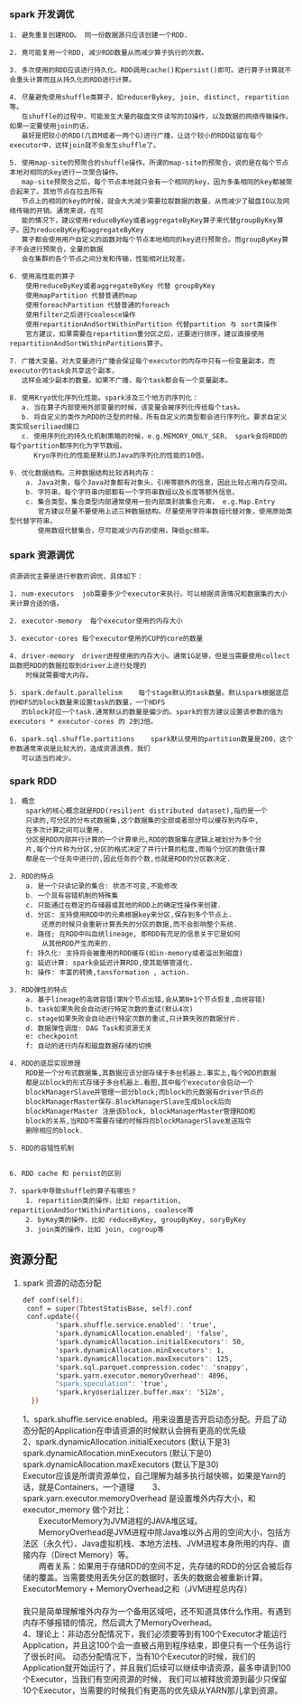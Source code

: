 ### spark 开发调优
    1. 避免重复创建RDD。 同一份数据源只应该创建一个RDD.
    
    2. 竟可能复用一个RDD, 减少RDD数量从而减少算子执行的次数。
    
    3. 多次使用的RDD应该进行持久化。RDD调用cache()和persist()即可。进行算子计算就不会重头计算而且从持久化的RDD进行计算。
    
    4. 尽量避免使用shuffle类算子，如reducerBykey, join, distinct, repartition等。
       在shuffle的过程中，可能发生大量的磁盘文件读写的IO操作，以及数据的网络传输操作。如果一定要使用join的话，
       最好是把较小的RDD(几百M或者一两个G)进行广播，让这个较小的RDD驻留在每个executor中，这样join就不会发生shuffle了。
    
    5. 使用map-site的预聚合的shuffle操作。所谓的map-site的预聚合，说的是在每个节点本地对相同的key进行一次聚合操作。
       map-site预聚合之后，每个节点本地就只会有一个相同的key，因为多条相同的key都被聚合起来了。其他节点在拉去所有
       节点上的相同的key的时候，就会大大减少需要拉取数据的数量，从而减少了磁盘IO以及网络传输的开销。通常来说，在可
       能的情况下，建议使用reduceByKey或者aggregateByKey算子来代替groupByKey算子。因为reduceByKey和aggregateByKey
       算子都会使用用户自定义的函数对每个节点本地相同的key进行预聚合。而groupByKey算子不会进行预聚合，全量的数据
       会在集群的各个节点之间分发和传输，性能相对比较差。
       
    6. 使用高性能的算子
        使用reduceByKey或者aggregateByKey 代替 groupByKey
        使用mapPartition 代替普通的map
        使用foreachPartition 代替普通的foreach
        使用filter之后进行coalesce操作
        使用repartitionAndSortWithinPartition 代替partition 与 sort类操作
        官方建议，如果需要在repartition重分区之后，还要进行排序，建议直接使用repartitionAndSortWithinPartitions算子。
        
    7. 广播大变量。对大变量进行广播会保证每个executor的内存中只有一份变量副本，而executor的task会共享这个副本，
       这样会减少副本的数量。如果不广播，每个task都会有一个变量副本。
       
    8. 使用Kryo优化序列化性能。spark涉及三个地方的序列化：
       a. 当在算子内部使用外部变量的时候，该变量会被序列化传给每个task。
       b. 将自定义的类作为RDD的泛型的时候，所有自定义的类型都会进行序列化。要求自定义类实现seriliaed接口
       c. 使用序列化的持久化机制策略的时候，e.g.MEMORY_ONLY_SER， spark会将RDD的每个partition都序列化为字节数组。
          Kryo序列化的性能是默认的Java的序列化的性能的10倍。
          
    9. 优化数据结构。三种数据结构比较消耗内存：
        a. Java对象，每个Java对象都有对象头，引用等额外的信息，因此比较占用内存空间。
        b. 字符串，每个字符串内部都有一个字符串数组以及长度等额外信息。
        c. 集合类型。集合类型内部通常使用一些内部类封装集合元素， e.g.Map.Entry
           官方建议尽量不要使用上述三种数据结构。尽量使用字符串数组代替对象，使用原始类型代替字符串，
           使用数组代替集合，尽可能减少内存的使用，降低gc频率。
           
### spark 资源调优  
    资源调优主要是进行参数的调优，具体如下：
    
    1. num-executors  job需要多少个executor来执行。可以根据资源情况和数据集的大小来计算合适的值。
    
    2. executor-memory  每个executor使用的内存大小
    
    3. executor-cores 每个executor使用的CUP的core的数量
    
    4. driver-memory  driver进程使用的内存大小。通常1G足够，但是当需要使用collect函数把RDD的数据拉取到driver上进行处理的
        时候就需要增大内存。
        
    5. spark.default.parallelism    每个stage默认的task数量。默认spark根据底层的HDFS的block数量来设置task的数量，一个HDFS
       的block对应一个task.通常默认的数量是偏少的。spark的官方建议设置该参数的值为executors * executor-cores 的 2到3倍。
      
    6. spark.sql.shuffle.partitions    spark默认使用的partition数量是200，这个参数通常来说是比较大的，造成资源浪费，我们
       可以适当的减少。
       
       
### spark RDD
    1. 概念  
        spark的核心概念就是RDD(resilient distributed dataset),指的是一个
        只读的,可分区的分布式数据集,这个数据集的全部或者部分可以缓存到内存中,
        在多次计算之间可以重用.  
        分区是RDD内部并行计算的一个计算单元,RDD的数据集在逻辑上被划分为多个分
        片,每个分片称为分区,分区的格式决定了并行计算的粒度,而每个分区的数值计算
        都是在一个任务中进行的,因此任务的个数,也就是RDD的分区数决定. 
  
    2. RDD的特点
        a. 是一个只读记录的集合: 状态不可变,不能修改  
        b. 一个具有容错机制的特殊集  
        c. 只能通过在稳定的存储器或其他的RDD上的确定性操作来创建.
        d. 分区: 支持使用RDD中的元素根据key来分区,保存到多个节点上.
            还原的时候只会重新计算丢失的分区的数据,而不会影响整个系统.  
        e. 路径; 在RDD中叫血统lineage, 即RDD有充足的信息关于它是如何
            从其他RDD产生而来的.
        f: 持久化: 支持将会被重用的RDD缓存(如in-memory或者溢出到磁盘)
        g: 延迟计算: spark会延迟计算RDD,使其能够管道化.
        h: 操作: 丰富的转换,tansformation , action.
        
    3. RDD弹性的特点
        a. 基于lineage的高效容错(第N个节点出错,会从第N+1个节点恢复,血统容错)
        b. task如果失败会自动进行特定次数的重试(默认4次)
        c. stage如果失败会自动进行特定次数的重试,只计算失败的数据分片.
        d. 数据弹性调度: DAG Task和资源无关
        e: checkpoint
        f: 自动的进行内存和磁盘数据存储的切换
        
    4. RDD的底层实现原理
        RDD是一个分布式数据集,其数据应该分部存储于多台机器上.事实上,每个RDD的数据
        都是以block的形式存储于多台机器上.看图,其中每个executor会启动一个
        blockManagerSlave并管理一部分block;而block的元数据有driver节点的
        blockManagerMaster保存.BlockManagerSlave生成block后向
        blockManagerMaster 注册该block, blockManagerMaster管理RDD和
        block的关系,当RDD不需要存储的时候将向blockManagerSlave发送指令
        删除相应的block.
    
    5. RDD的容错性机制
        
    
    6. RDD cache 和 persist的区别
        
    7. spark中导致shuffle的算子有哪些？
        1. repartition类的操作，比如 repartition, repartitionAndSortWithinPartitions, coalesce等
        2. byKey类的操作，比如 reduceByKey, groupByKey, soryByKey
        3. join类的操作，比如 join, cogroup等
    
 ## 资源分配
       
1. spark 资源的动态分配
    ```abc
    def conf(self):
     conf = super(TbtestStatisBase, self).conf
     conf.update({
            'spark.shuffle.service.enabled': 'true',
            'spark.dynamicAllocation.enabled': 'false',
            'spark.dynamicAllocation.initialExecutors': 50,
            'spark.dynamicAllocation.minExecutors': 1,
            'spark.dynamicAllocation.maxExecutors': 125,
            'spark.sql.parquet.compression.codec': 'snappy',
            'spark.yarn.executor.memoryOverhead': 4096,
            "spark.speculation": 'true',
            'spark.kryoserializer.buffer.max': '512m',
      })
     ```
    1、spark.shuffle.service.enabled。用来设置是否开启动态分配。开启了动态分配的Application在申请资源的时候默认会拥有更高的优先级  
    2、spark.dynamicAllocation.initialExecutors (默认下是3)  
    spark.dynamicAllocation.minExecutors (默认下是0)  
    spark.dynamicAllocation.maxExecutors (默认下是30)  
    Executor应该是所谓资源单位，自己理解为越多执行越快嘛，如果是Yarn的话，就是Containers，一个道理　　
    3、spark.yarn.executor.memoryOverhead 是设置堆外内存大小，和 executor_memory 做个对比：  
　　ExecutorMemory为JVM进程的JAVA堆区域。  
　　MemoryOverhead是JVM进程中除Java堆以外占用的空间大小，包括方法区（永久代）、Java虚拟机栈、本地方法栈、JVM进程本身所用的内存、直接内存（Direct Memory）等。  
　　两者关系：如果用于存储RDD的空间不足，先存储的RDD的分区会被后存储的覆盖。当需要使用丢失分区的数据时，丢失的数据会被重新计算。ExecutorMemory + MemoryOverhead之和（JVM进程总内存）  　　          　　　　             
     我只是简单理解堆外内存为一个备用区域吧，还不知道具体什么作用。有遇到内存不够报错的情况，然后调大了MemoryOverhead。  
    4、理论上：非动态分配情况下，我们必须要等到有100个Executor才能运行Application，并且这100个会一直被占用到程序结束，即便只有一个任务运行了很长时间。
    动态分配情况下，当有10个Executor的时候，我们的Application就开始运行了，并且我们后续可以继续申请资源，最多申请到100个Executor，当我们有空闲资源的时候，
    我们可以被释放资源到最少只保留10个Executor，当需要的时候我们有更高的优先级从YARN那儿拿到资源。
    